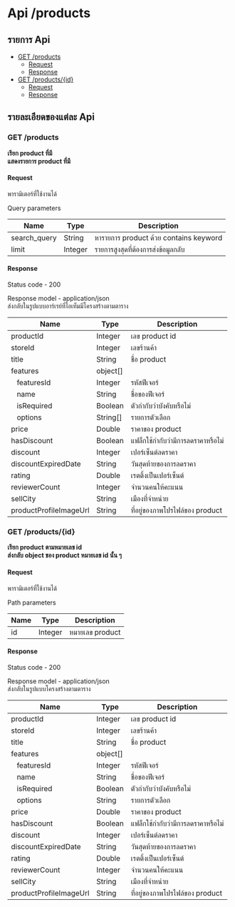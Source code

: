 # Api /products

## รายการ Api

- [GET /products](#get-products)
  - [Request](#request)
  - [Response](#response)
- [GET /products/{id}](#get-productsid)
  - [Request](#request-1)
  - [Response](#response-1)

## รายละเอียดของแต่ละ Api

### GET /products

**เรียก product ที่มี**<br>
**แสดงรายการ product ที่มี**

#### Request

พารามิเตอร์ที่ใช้งานได้

Query parameters

| Name         | Type    | Description                            |
| ------------ | ------- | -------------------------------------- |
| search_query | String  | หารายการ product ด้วย contains keyword |
| limit        | Integer | รายการสูงสุดที่ต้องการส่งข้อมูลกลับ    |

#### Response

Status code - 200

Response model - application/json <br>
ส่งกลับในรูปแบบอาร์เรย์ที่ไอเท็มมีโครงสร้างตามตาราง

| Name                         | Type     | Description                        |
| ---------------------------- | -------- | ---------------------------------- |
| productId                    | Integer  | เลข product id                     |
| storeId                      | Integer  | เลขร้านค้า                         |
| title                        | String   | ชื่อ product                       |
| features                     | object[] |                                    |
| &nbsp;&nbsp;&nbsp;featuresId | Integer  | รหัสฟีเจอร์                        |
| &nbsp;&nbsp;&nbsp;name       | String   | ชื่อของฟีเจอร์                     |
| &nbsp;&nbsp;&nbsp;isRequired | Boolean  | ตัวกำกับว่าบังคับหรือไม่           |
| &nbsp;&nbsp;&nbsp;options    | String[] | รายการตัวเลือก                     |
| price                        | Double   | ราคาของ product                    |
| hasDiscount                  | Boolean  | แฟล็กใช้กำกับว่ามีการลดราคาหรือไม่ |
| discount                     | Integer  | เปอร์เซ็นต์ลดราคา                  |
| discountExpiredDate          | String   | วันสุดท้ายของการลดราคา             |
| rating                       | Double   | เรตติ้งเป็นเปอร์เซ็นต์             |
| reviewerCount                | Integer  | จำนวนคนให้คะแนน                    |
| sellCity                     | String   | เมืองที่จำหน่าย                    |
| productProfileImageUrl       | String   | ที่อยู่ของภาพโปรไฟล์ของ product    |

### GET /products/{id}

**เรียก product ตามหมายเลข id** <br>
**ส่งกลับ object ของ product หมายเลข id นั้น ๆ**

#### Request

พารามิเตอร์ที่ใช้งานได้

Path parameters

| Name | Type    | Description     |
| ---- | ------- | --------------- |
| id   | Integer | หมายเลข product |

#### Response

Status code - 200

Response model - application/json <br>
ส่งกลับในรูปแบบโครงสร้างตามตาราง

| Name                         | Type     | Description                        |
| ---------------------------- | -------- | ---------------------------------- |
| productId                    | Integer  | เลข product id                     |
| storeId                      | Integer  | เลขร้านค้า                         |
| title                        | String   | ชื่อ product                       |
| features                     | object[] |                                    |
| &nbsp;&nbsp;&nbsp;featuresId | Integer  | รหัสฟีเจอร์                        |
| &nbsp;&nbsp;&nbsp;name       | String   | ชื่อของฟีเจอร์                     |
| &nbsp;&nbsp;&nbsp;isRequired | Boolean  | ตัวกำกับว่าบังคับหรือไม่           |
| &nbsp;&nbsp;&nbsp;options    | String   | รายการตัวเลือก                     |
| price                        | Double   | ราคาของ product                    |
| hasDiscount                  | Boolean  | แฟล็กใช้กำกับว่ามีการลดราคาหรือไม่ |
| discount                     | Integer  | เปอร์เซ็นต์ลดราคา                  |
| discountExpiredDate          | String   | วันสุดท้ายของการลดราคา             |
| rating                       | Double   | เรตติ้งเป็นเปอร์เซ็นต์             |
| reviewerCount                | Integer  | จำนวนคนให้คะแนน                    |
| sellCity                     | String   | เมืองที่จำหน่าย                    |
| productProfileImageUrl       | String   | ที่อยู่ของภาพโปรไฟล์ของ product    |
